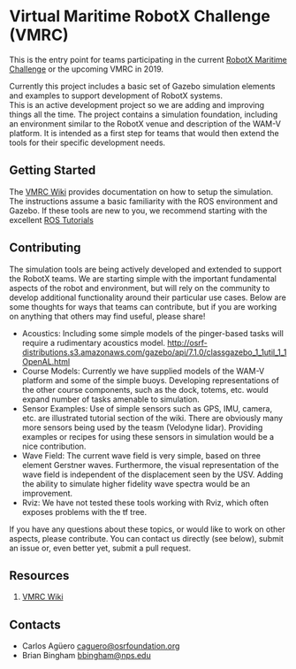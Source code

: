 # Virtual Maritime RobotX Challenge (VMRC)

This is the entry point for teams participating in the current [RobotX Maritime Challenge](http://robotx.org/) or the upcoming VMRC in 2019.

Currently this project includes a basic set of Gazebo simulation elements and examples to support development of RobotX systems.  
This is an active development project so we are adding and improving things all the time.  The project contains a simulation foundation, including an environment similar 
to the RobotX venue and description of the WAM-V platform.  It is intended as a first step for teams that would then extend the tools for their specific development needs.

## Getting Started

The [VMRC Wiki](https://bitbucket.org/osrf/vmrc/wiki) provides documentation on how to setup the simulation.  
The instructions assume a basic familiarity with the ROS environment and Gazebo.  If these tools are new to you, we recommend starting with the excellent [ROS Tutorials](http://wiki.ros.org/ROS/Tutorials)

## Contributing

The simulation tools are being actively developed and extended to support the RobotX teams.  We are starting simple with the important fundamental aspects of the robot and environment, 
but will rely on the community to develop additional functionality around their particular use cases.  Below are some thoughts for ways that teams can contribute, but if you
are working on anything that others may find useful, please share!

 * Acoustics: Including some simple models of the pinger-based tasks will require a rudimentary acoustics model.  http://osrf-distributions.s3.amazonaws.com/gazebo/api/7.1.0/classgazebo_1_1util_1_1OpenAL.html
 * Course Models:  Currently we have supplied models of the WAM-V platform and some of the simple buoys.  Developing representations of the other course components, such as the dock, totems, etc. would expand number of tasks amenable to simulation. 
 * Sensor Examples: Use of simple sensors such as GPS, IMU, camera, etc. are illustrated tutorial section of the wiki.  There are obviously many more sensors being used by the teasm (Velodyne lidar).  Providing examples or recipes for using these sensors in simulation would be a nice contribution.
 * Wave Field: The current wave field is very simple, based on three element Gerstner waves.  Furthermore, the visual representation of the wave field is independent of the displacement seen by the USV.  Adding the ability to simulate higher fidelity wave spectra would be an improvement.
 * Rviz: We have not tested these tools working with Rviz, which often exposes problems with the tf tree.  
 
If you have any questions about these topics, or would like to work on other aspects, please contribute.  You can contact us directly (see below), submit an issue or, even better yet, submit a pull request.
 
 

## Resources

1. [VMRC Wiki](https://bitbucket.org/osrf/vmrc/wiki)

## Contacts

 * Carlos Agüero <caguero@osrfoundation.org>
 * Brian Bingham <bbingham@nps.edu>
